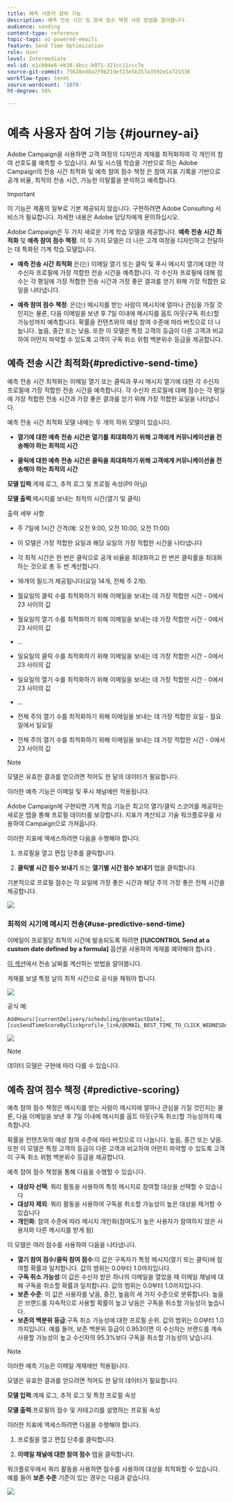 ```yaml
---
title: 예측 사용자 참여 기능
description: 예측 전송 시간 및 참여 점수 책정 사용 방법을 알아봅니다.
audience: sending
content-type: reference
topic-tags: ai-powered-emails
feature: Send Time Optimization
role: User
level: Intermediate
exl-id: e1cb04e6-eb38-4bcc-b071-321cc11ccc7e
source-git-commit: 75628ed8a2f9b21def23e5b257a3592e1a721536
workflow-type: tm+mt
source-wordcount: '1078'
ht-degree: 56%

---
```


# 예측 사용자 참여 기능 {#journey-ai}

Adobe Campaign을 사용하면 고객 여정의 디자인과 게재를 최적화하여 각 개인의 참여 선호도를 예측할 수 있습니다. AI 및 시스템 학습을 기반으로 하는 Adobe Campaign의 전송 시간 최적화 및 예측 참여 점수 책정 은 참여 지표 기록을 기반으로 공개 비율, 최적의 전송 시간, 가능한 이탈률을 분석하고 예측합니다.

>[!IMPORTANT]
>
>이 기능은 제품의 일부로 기본 제공되지 않습니다. 구현하려면 Adobe Consulting 서비스가 필요합니다. 자세한 내용은 Adobe 담당자에게 문의하십시오.

Adobe Campaign은 두 가지 새로운 기계 학습 모델을 제공합니다. **예측 전송 시간 최적화** 및 **예측 참여 점수 책정**. 이 두 가지 모델은 더 나은 고객 여정을 디자인하고 전달하는 데 특화된 기계 학습 모델입니다.

* **예측 전송 시간 최적화** 은(는) 이메일 열기 또는 클릭 및 푸시 메시지 열기에 대한 각 수신자 프로필에 가장 적합한 전송 시간을 예측합니다. 각 수신자 프로필에 대해 점수는 각 평일에 가장 적합한 전송 시간과 가장 좋은 결과를 얻기 위해 가장 적합한 요일을 나타냅니다.

* **예측 참여 점수 책정**: 은(는) 메시지를 받는 사람이 메시지에 얼마나 관심을 가질 것인지는 물론, 다음 이메일을 보낸 후 7일 이내에 메시지를 옵트 아웃(구독 취소)할 가능성까지 예측합니다. 확률을 컨텐츠와의 예상 참여 수준에 따라 버킷으로 더 나눕니다. 높음, 중간 또는 낮음. 또한 이 모델은 특정 고객의 등급이 다른 고객과 비교하여 어떤지 파악할 수 있도록 고객이 구독 취소 위험 백분위수 등급을 제공합니다.

## 예측 전송 시간 최적화{#predictive-send-time}

예측 전송 시간 최적화는 이메일 열기 또는 클릭과 푸시 메시지 열기에 대한 각 수신자 프로필에 가장 적합한 전송 시간을 예측합니다. 각 수신자 프로필에 대해 점수는 각 평일에 가장 적합한 전송 시간과 가장 좋은 결과를 얻기 위해 가장 적합한 요일을 나타냅니다.

예측 전송 시간 최적화 모델 내에는 두 개의 하위 모델이 있습니다.

* **열기에 대한 예측 전송 시간은 열기를 최대화하기 위해 고객에게 커뮤니케이션을 전송해야 하는 최적의 시간**

* **클릭에 대한 예측 전송 시간은 클릭을 최대화하기 위해 고객에게 커뮤니케이션을 전송해야 하는 최적의 시간**

**모델 입력**:게재 로그, 추적 로그 및 프로필 속성(PII 아님)

**모델 출력**:메시지를 보내는 최적의 시간(열기 및 클릭)

출력 세부 사항

* 주 7일에 1시간 간격(예: 오전 9:00, 오전 10:00, 오전 11:00)
* 이 모델은 가장 적합한 요일과 해당 요일의 가장 적합한 시간을 나타냅니다
* 각 최적 시간은 한 번은 클릭으로 공개 비율을 최대화하고 한 번은 클릭률을 최대화하는 것으로 총 두 번 계산합니다.
* 16개의 필드가 제공됩니다(요일 14개, 전체 주 2개).

* 월요일의 클릭 수를 최적화하기 위해 이메일을 보내는 데 가장 적합한 시간 - 0에서 23 사이의 값

* 월요일의 열기 수를 최적화하기 위해 이메일을 보내는 데 가장 적합한 시간 - 0에서 23 사이의 값
* ...
* 일요일의 클릭 수를 최적화하기 위해 이메일을 보내는 데 가장 적합한 시간 - 0에서 23 사이의 값
* 일요일의 열기 수를 최적화하기 위해 이메일을 보내는 데 가장 적합한 시간 - 0에서 23 사이의 값
* ...
* 전체 주의 열기 수를 최적화하기 위해 이메일을 보내는 데 가장 적합한 요일 - 월요일에서 일요일
* 전체 주의 열기 수를 최적화하기 위해 이메일을 보내는 데 가장 적합한 시간 - 0에서 23 사이의 값

>[!NOTE]
>
>모델은 유효한 결과를 얻으려면 적어도 한 달의 데이터가 필요합니다.
>
>이러한 예측 기능은 이메일 및 푸시 채널에만 적용됩니다.

Adobe Campaign에 구현되면 기계 학습 기능은 최고의 열기/클릭 스코어를 제공하는 새로운 탭을 통해 프로필 데이터를 보강합니다. 지표가 계산되고 기술 워크플로우를 사용하여 Campaign으로 가져옵니다.

이러한 지표에 액세스하려면 다음을 수행해야 합니다.

1. 프로필을 열고 편집 단추를 클릭합니다.

1. **클릭별 시간 점수 보내기** 또는 **열기별 시간 점수 보내기** 탭을 클릭합니다.

기본적으로 프로필 점수는 각 요일에 가장 좋은 시간과 해당 주의 가장 좋은 전체 시간을 제공합니다.

![](assets/do-not-localize/SendTimeScore.png)

### 최적의 시기에 메시지 전송{#use-predictive-send-time}

이메일이 프로필당 최적의 시간에 발송되도록 하려면 **[!UICONTROL Send at a custom date defined by a formula]** 옵션을 사용하여 게재를 예약해야 합니다 .

[이 섹션](../../sending/using/computing-the-sending-date.md)에서 전송 날짜를 계산하는 방법을 알아봅니다.

게재를 보낼 특정 날의 최적 시간으로 공식을 채워야 합니다.

![](assets/do-not-localize/ComputeSendingDate.png)

공식 예:

```
AddHours([currentDelivery/scheduling/@contactDate],
[cusSendTimeScoreByClickprofile_link/@EMAIL_BEST_TIME_TO_CLICK_WEDNESDAY])
```

![](assets/do-not-localize/SendingDateFormula.png)

>[!NOTE]
>
>데이터 모델은 구현에 따라 다를 수 있습니다.

## 예측 참여 점수 책정 {#predictive-scoring}

예측 참여 점수 책정은 메시지를 받는 사람이 메시지에 얼마나 관심을 가질 것인지는 물론, 다음 이메일을 보낸 후 7일 이내에 메시지를 옵트 아웃(구독 취소)할 가능성까지 예측합니다.

확률을 컨텐츠와의 예상 참여 수준에 따라 버킷으로 더 나눕니다. 높음, 중간 또는 낮음. 또한 이 모델은 특정 고객의 등급이 다른 고객과 비교하여 어떤지 파악할 수 있도록 고객이 구독 취소 위험 백분위수 등급을 제공합니다.

예측 참여 점수 책정을 통해 다음을 수행할 수 있습니다.

* **대상자 선택**: 쿼리 활동을 사용하여 특정 메시지로 참여할 대상을 선택할 수 있습니다
* **대상자 제외**: 쿼리 활동을 사용하여 구독을 취소할 가능성이 높은 대상을 제거할 수 있습니다
* **개인화**: 참여 수준에 따라 메시지 개인화(참여도가 높은 사용자가 참여하지 않은 사용자와 다른 메시지를 받게 됨)

이 모델은 여러 점수를 사용하여 다음을 나타냅니다.

* **열기 참여 점수/클릭 참여 점수**:이 값은 구독자가 특정 메시지(열기 또는 클릭)에 참여할 확률과 일치합니다. 값의 범위는 0.0부터 1.0까지입니다.
* **구독 취소 가능성**:이 값은 수신자 받은 하나의 이메일을 열었을 때 이메일 채널에 대해 구독을 취소할 확률과 일치합니다. 값의 범위는 0.0부터 1.0까지입니다.
* **보존 수준**: 이 값은 사용자를 낮음, 중간, 높음의 세 가지 수준으로 분류합니다. 높음은 브랜드를 지속적으로 사용할 확률이 높고 낮음은 구독을 취소할 가능성이 높습니다.
* **보존의 백분위 등급**:구독 취소 가능성에 대한 프로필 순위. 값의 범위는 0.0부터 1.0까지입니다. 예를 들어, 보존 백분위 등급이 0.953이면 이 수신자는 브랜드를 계속 사용할 가능성이 높고 수신자의 95.3%보다 구독을 취소할 가능성이 낮습니다.

>[!NOTE]
>
>이러한 예측 기능은 이메일 게재에만 적용됩니다.
>
>모델은 유효한 결과를 얻으려면 적어도 한 달의 데이터가 필요합니다.

**모델 입력**:게재 로그, 추적 로그 및 특정 프로필 속성

**모델 출력**:프로필의 점수 및 카테고리를 설명하는 프로필 속성

이러한 지표에 액세스하려면 다음을 수행해야 합니다.

1. 프로필을 열고 편집 단추를 클릭합니다.

1. **이메일 채널에 대한 참여 점수** 탭을 클릭합니다.

워크플로우에서 쿼리 활동을 사용하면 점수를 사용하여 대상을 최적화할 수 있습니다. 예를 들어 **보존 수준** 기준이 있는 경우는 다음과 같습니다.

![](assets/do-not-localize/predictive_score_query.png)